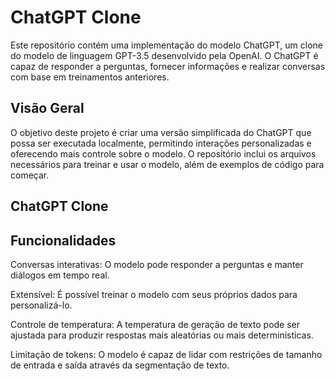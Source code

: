 # ChatGPT Clone

Este repositório contém uma implementação do modelo ChatGPT, um clone do modelo de linguagem GPT-3.5 desenvolvido pela OpenAI. O ChatGPT é capaz de responder a perguntas, fornecer informações e realizar conversas com base em treinamentos anteriores.

## Visão Geral

O objetivo deste projeto é criar uma versão simplificada do ChatGPT que possa ser executada localmente, permitindo interações personalizadas e oferecendo mais controle sobre o modelo. O repositório inclui os arquivos necessários para treinar e usar o modelo, além de exemplos de código para começar.

## ChatGPT Clone

## Funcionalidades
Conversas interativas: O modelo pode responder a perguntas e manter diálogos em tempo real.

Extensível: É possível treinar o modelo com seus próprios dados para personalizá-lo.

Controle de temperatura: A temperatura de geração de texto pode ser ajustada para produzir respostas mais aleatórias ou mais determinísticas.

Limitação de tokens: O modelo é capaz de lidar com restrições de tamanho de entrada e saída através da segmentação de texto.
